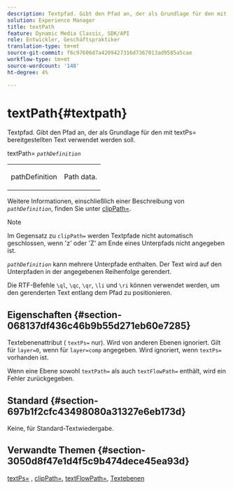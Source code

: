 ```yaml
---
description: Textpfad. Gibt den Pfad an, der als Grundlage für den mit textPs= bereitgestellten Text verwendet werden soll.
solution: Experience Manager
title: textPath
feature: Dynamic Media Classic, SDK/API
role: Entwickler, Geschäftspraktiker
translation-type: tm+mt
source-git-commit: f6c97606d7a4209427316d7367013ad9585a5cae
workflow-type: tm+mt
source-wordcount: '148'
ht-degree: 4%

---
```



# textPath{#textpath}

Textpfad. Gibt den Pfad an, der als Grundlage für den mit textPs= bereitgestellten Text verwendet werden soll.

textPath= *`pathDefinition`*

<table id="simpletable_74F549E8625B483A9B334B24A7EB6D22"> 
 <tr class="strow"> 
  <td class="stentry"> <p><span class="varname"> pathDefinition</span> </p> </td> 
  <td class="stentry"> <p>Path data. </p></td> 
 </tr> 
</table>

Weitere Informationen, einschließlich einer Beschreibung von *`pathDefinition`*, finden Sie unter [clipPath=](../../../../../is-api/http-ref/image-serving-api-ref/c-http-protocol-reference/c-command-reference/r-clippath.md#reference-8139b1b52dc54749b51b109521ddf83d).

>[!NOTE]
>
>Im Gegensatz zu `clipPath=` werden Textpfade nicht automatisch geschlossen, wenn &#39;z&#39; oder &#39;Z&#39; am Ende eines Unterpfads nicht angegeben ist.

*`pathDefinition`* kann mehrere Unterpfade enthalten. Der Text wird auf den Unterpfaden in der angegebenen Reihenfolge gerendert.

Die RTF-Befehle `\ql`, `\qc`, `\qr`, `\li` und `\ri` können verwendet werden, um den gerenderten Text entlang dem Pfad zu positionieren.

## Eigenschaften {#section-068137df436c46b9b55d271eb60e7285}

Textebenenattribut ( `textPs=` nur). Wird von anderen Ebenen ignoriert. Gilt für `layer=0`, wenn für `layer=comp` angegeben. Wird ignoriert, wenn `textPs=` vorhanden ist.

Wenn eine Ebene sowohl `textPath=` als auch `textFlowPath=` enthält, wird ein Fehler zurückgegeben.

## Standard {#section-697b1f2cfc43498080a31327e6eb173d}

Keine, für Standard-Textwiedergabe.

## Verwandte Themen {#section-3050d8f47e1d4f5c9b474dece45ea93d}

[textPs=](../../../../../is-api/http-ref/image-serving-api-ref/c-http-protocol-reference/c-command-reference/r-textps.md#reference-4209a2a6169f44278da2647cfb0cd767) ,  [clipPath=](../../../../../is-api/http-ref/image-serving-api-ref/c-http-protocol-reference/c-command-reference/r-clippath.md#reference-8139b1b52dc54749b51b109521ddf83d),  [textFlowPath=](../../../../../is-api/http-ref/image-serving-api-ref/c-http-protocol-reference/c-command-reference/r-textflowpath.md#reference-0b8d9493d71342f0b6a64a6d221584ef),  [Textebenen](../../../../../is-api/http-ref/image-serving-api-ref/c-http-protocol-reference/c-text-formatting/r-text-layers.md#reference-47e78cfb18134db5ab09e17af14a6a8f)
